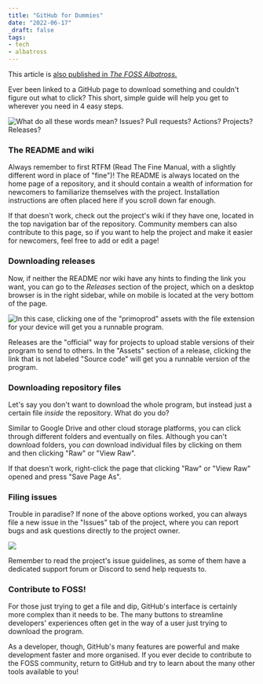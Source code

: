 ```yaml
---
title: "GitHub for Dummies"
date: "2022-06-17"
_draft: false
tags:
- tech
- albatross
---
```


This article is [also published in *The FOSS Albatross.*](https://medium.com/the-foss-albatross/github-for-dummies-1bb448962fc5)

Ever been linked to a GitHub page to download something and couldn't figure out what to click? This short, simple guide will help you get to wherever you need in 4 easy steps.

<!-- more -->

![What do all these words mean? Issues? Pull requests? Actions? Projects? Releases?](https://lh4.googleusercontent.com/u03FMDrVGVaU7x0ojxnNTAnM6_sPaSsnP1R6pZDJaTH95xqiH8LQKBN4OTZoU0Bigf6seLcCcDtSkuxcMwuLqLrCQH2fs6QsUZFyw58DN26sdbJcmMjXrhWjRQg6aoSzu-gBzib3gz20s0uFi_9h5k7QpgbohXqNkXw2pXPfPu4j3VibM_MNlHBK)

### The README and wiki

Always remember to first RTFM (Read The Fine Manual, with a slightly different word in place of "fine")! The README is always located on the home page of a repository, and it should contain a wealth of information for newcomers to familiarize themselves with the project. Installation instructions are often placed here if you scroll down far enough.

If that doesn't work, check out the project's wiki if they have one, located in the top navigation bar of the repository. Community members can also contribute to this page, so if you want to help the project and make it easier for newcomers, feel free to add or edit a page!

### Downloading releases

Now, if neither the README nor wiki have any hints to finding the link you want, you can go to the *Releases* section of the project, which on a desktop browser is in the right sidebar, while on mobile is located at the very bottom of the page.

![In this case, clicking one of the "primoprod" assets with the file extension for your device will get you a runnable program.](https://lh4.googleusercontent.com/v6G-c31NECe6ZJZhe2YSQXocQ4eCBJhYuXjNWSmECm5QQcSKaMWLpxe_roIkIonkMfUcDK4UtuqQEegVXCD1sAwHQnkssxOEk3uUrnQaMbhXL8zyeXdi0nUNv_QTKFsD5ZAUDJijHv_dc5wdTOEjggZipsIStM3vwaiabiNQ8XUY5bolApOupOwd)

Releases are the "official" way for projects to upload stable versions of their program to send to others. In the "Assets" section of a release, clicking the link that is not labeled "Source code" will get you a runnable version of the program.

### Downloading repository files

Let's say you don't want to download the whole program, but instead just a certain file *inside* the repository. What do you do?

Similar to Google Drive and other cloud storage platforms, you can click through different folders and eventually on files. Although you can't download folders, you *can* download individual files by clicking on them and then clicking "Raw" or "View Raw".

If that doesn't work, right-click the page that clicking "Raw" or "View Raw" opened and press "Save Page As". 

### Filing issues

Trouble in paradise? If none of the above options worked, you can always file a new issue in the "Issues" tab of the project, where you can report bugs and ask questions directly to the project owner.

![](https://lh6.googleusercontent.com/l7mlo6OTPsAi17WcYgLeZ39aVp65D_24Kz4PMYOgKArwxJcz4jRcTCtud9UtChEUiUdnVR8sR7_6TvQJAAL2mFcKecLK-hhPvr7De_tPqrvh_mbaNCfVisD2yBn2icaXSl0eFDD4cIHKOzPKOM--2hruiM6qHkC6foW-6Pu63pU9c6FZOid10WXN)

Remember to read the project's issue guidelines, as some of them have a dedicated support forum or Discord to send help requests to.

### Contribute to FOSS!

For those just trying to get a file and dip, GitHub's interface is certainly more complex than it needs to be. The many buttons to streamline developers' experiences often get in the way of a user just trying to download the program.

As a developer, though, GitHub's many features are powerful and make development faster and more organised. If you ever decide to contribute to the FOSS community, return to GitHub and try to learn about the many other tools available to you!
